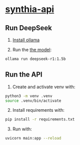 # [synthia-api](https://github.com/pa-tiq/synthia-api)

## Run DeepSeek

1. [Install ollama](https://ollama.com/download)

2. Run the [the model](https://ollama.com/library/deepseek-r1:1.5b):

```bash
ollama run deepseek-r1:1.5b
```

## Run the API

1. Create and activate venv with:

```bash
python3 -m venv .venv
source .venv/bin/activate
```

2. Install requirements with:

```bash
pip install -r requirements.txt
```

3. Run with:

```bash
uvicorn main:app --reload
```
